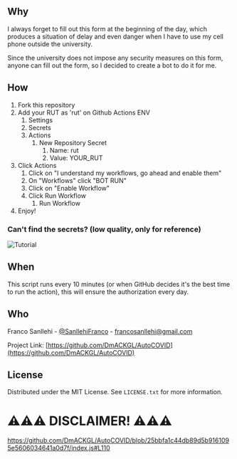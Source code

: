 ## Why

I always forget to fill out this form at the beginning of the day, which produces a situation of delay and even danger when I have to use my cell phone outside the university.

Since the university does not impose any security measures on this form, anyone can fill out the form, so I decided to create a bot to do it for me. 

## How

1. Fork this repository
2. Add your RUT as 'rut' on Github Actions ENV
   1. Settings
   2. Secrets
   3. Actions
      1. New Repository Secret
         1. Name: rut
         2. Value: YOUR_RUT
3. Click Actions
   1. Click on "I understand my workflows, go ahead and enable them"
   2. On "Workflows" click "BOT RUN"
   3. Click on "Enable Workflow"
   4. Click Run Workflow
      1. Run Workflow
4. Enjoy!


### Can't find the secrets? (low quality, only for reference)
![Tutorial](https://media2.giphy.com/media/mblUmq4djCKIy3ZMmL/giphy.gif)

## When

This script runs every 10 minutes (or when GitHub decides it's the best time to run the action), this will ensure the authorization every day.

<!-- CONTACT -->
## Who

Franco Sanllehi - [@SanllehiFranco](https://twitter.com/SanllehiFranco) - francosanllehi@gmail.com

Project Link: [https://github.com/DmACKGL/AutoCOVID](https://github.com/DmACKGL/AutoCOVID)

<!-- LICENSE -->
## License

Distributed under the MIT License. See `LICENSE.txt` for more information.

# ⚠️⚠️⚠️ DISCLAIMER! ⚠️⚠️⚠️
https://github.com/DmACKGL/AutoCOVID/blob/25bbfa1c44db89d5b9161095e5606034641a0d7f/index.js#L110

